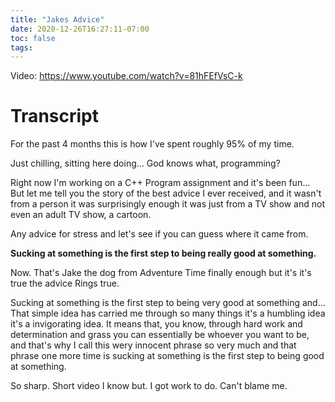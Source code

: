 ```yaml
---
title: "Jakes Advice"
date: 2020-12-26T16:27:11-07:00
toc: false
tags:
---
```


Video: <https://www.youtube.com/watch?v=81hFEfVsC-k>

# Transcript

For the past 4 months this is how I've spent roughly 95% of my time.

Just chilling, sitting here doing... God knows what, programming?

Right now I'm working on a C++ Program assignment and it's been fun... But let me tell you the story of the best advice I ever received, and it wasn't from a person it was surprisingly enough it was just from a TV show and not even an adult TV show, a cartoon.

Any advice for stress and let's see if you can guess where it came from.

**Sucking at something is the first step to being really good at something.**

Now. That's Jake the dog from Adventure Time finally enough but it's it's true the advice Rings true.

Sucking at something is the first step to being very good at something and... That simple idea has carried me through so many things it's a humbling idea it's a invigorating idea. It means that, you know, through hard work and determination and grass you can essentially be whoever you want to be, and that's why I call this wery innocent phrase so very much and that phrase one more time is sucking at something is the first step to being good at something.

So sharp. Short video I know but. I got work to do. Can't blame me.
